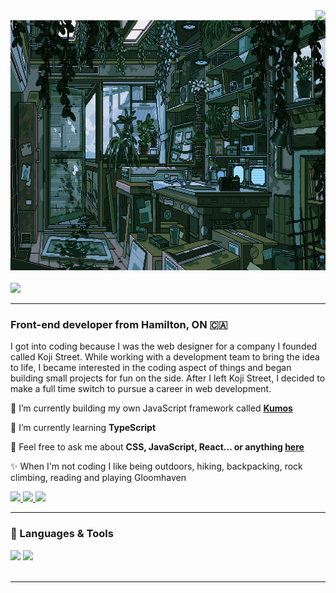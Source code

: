 <img align="right" src="https://visitor-badge.laobi.icu/badge?page_id=UnionPAC.UnionPAC" />

<div align='left'>
  <img src="https://github.com/UnionPAC/UnionPAC/blob/main/jungle-lab.gif" alt="A jungle science lab, where plants thrive both on the ground and on the walls" height='400' />
  <br/>
  <br/>
  <img src="http://readme-typing-svg.herokuapp.com?font=Sriracha&size=32&duration=2000&pause=1000&color=0470F7&random=false&width=435&lines=Hey+Stranger+%F0%9F%91%8B;I'm+Geoff+%F0%9F%A7%91%F0%9F%8F%BB%E2%80%8D%F0%9F%A6%B0;Thanks+for+stopping+by!" />
  <hr/>
  <h3 >Front-end developer from Hamilton, ON 🇨🇦</h3>

  <p>I got into coding because I was the web designer for a company I founded called Koji Street. While working with a development team to bring the idea to life, I became interested in the coding aspect of things and began building small projects for fun on the side. After I left Koji Street, I decided to make a full time switch to pursue a career in web development.</p>

  🔭 I’m currently building my own JavaScript framework called <a href='https://www.npmjs.com/package/kumos'>**Kumos**</a>
 
 🌱 I’m currently learning **TypeScript**

💬 Feel free to ask me about **CSS, JavaScript, React... or anything [here](https://github.com/UnionPAC/UnionPAC/issues)**

✨ When I'm not coding I like being outdoors, hiking, backpacking, rock climbing, reading and playing Gloomhaven

<div> 
  <a href="mailto:geoff.ijamieson@gmail.com">
    <img src="https://img.shields.io/badge/Gmail-333333?style=for-the-badge&logo=gmail&logoColor=red" />
  </a>
  <a href="https://www.linkedin.com/in/geoffjamieson/" target="_blank">
    <img src="https://img.shields.io/badge/LinkedIn-0077B5?style=for-the-badge&logo=linkedin&logoColor=white" target="_blank" />
  </a>
  <a href="https://www.geoffjamieson.com/" target="_blank">
     <img src="https://img.shields.io/badge/Portfolio-FF5722?style=for-the-badge&logo=todoist&logoColor=white" target="_blank" /> <!-- sqlite, safari, google-chrome are other good icon options -->
  </a>
</div>

---

### 🧰 Languages & Tools

<div>
    <img src="https://skillicons.dev/icons?i=html,css,tailwind,javascript,typescript,react,nextjs" />
    <img src="https://skillicons.dev/icons?i=nodejs,express,mongodb,git,github" /><br>
</div>

<br/>
<hr/>

</div>



